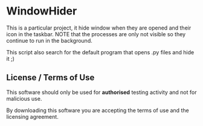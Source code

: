 # WindowHider
This is a particular project, it hide window when they are opened and their icon in the taskbar.
NOTE that the processes are only not visible so they continue to run in the background.

This script also search for the default program that opens .py files and hide it ;)

## License / Terms of Use

This software should only be used for **authorised** testing activity and not for malicious use.

By downloading this software you are accepting the terms of use and the licensing agreement.
